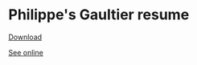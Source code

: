 # Philippe's Gaultier resume

[Download](Philippe_Gaultier_resume_en.pdf)

[See online](resume.html)
